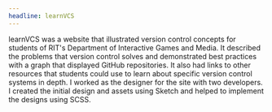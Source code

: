 ```yaml
---
headline: learnVCS
---
```

learnVCS was a website that illustrated version control concepts for students of RIT's Department of Interactive Games and Media. It described the problems that version control solves and demonstrated best practices with a graph that displayed GitHub repositories.  It also had links to other resources that students could use to learn about specific version control systems in depth. I worked as the designer for the site with two developers. I created the initial design and assets using Sketch and helped to implement the designs using SCSS.
